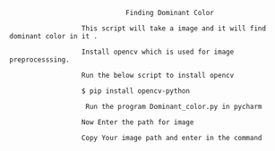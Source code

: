                                  Finding Dominant Color
                                 
                      This script will take a image and it will find dominant color in it .
                      
                      Install opencv which is used for image preprocesssing.
                      
                      Run the below script to install opencv
                      
                      $ pip install opencv-python
                      
                       Run the program Dominant_color.py in pycharm
                       
                      Now Enter the path for image
                      
                      Copy Your image path and enter in the command
